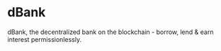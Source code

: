 # dBank

dBank, the decentralized bank on the blockchain - borrow, lend & earn interest permissionlessly.
